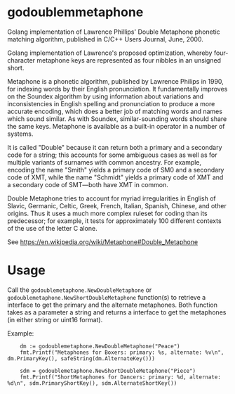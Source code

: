 # godoublemmetaphone
Golang implementation of Lawrence Phillips' Double Metaphone phonetic matching  algorithm, published in C/C++ Users Journal, June, 2000.

Golang implementation of Lawrence's proposed optimization, whereby four-character metaphone keys
are represented as four nibbles in an unsigned short.

Metaphone is a phonetic algorithm, published by Lawrence Philips in 1990, for indexing words by their English pronunciation. It fundamentally improves on the Soundex algorithm by using information about variations and inconsistencies in English spelling and pronunciation to produce a more accurate encoding, which does a better job of matching words and names which sound similar. As with Soundex, similar-sounding words should share the same keys. Metaphone is available as a built-in operator in a number of systems.

It is called "Double" because it can return both a primary and a secondary code for a string; this accounts for some ambiguous cases as well as for multiple variants of surnames with common ancestry. For example, encoding the name "Smith" yields a primary code of SM0 and a secondary code of XMT, while the name "Schmidt" yields a primary code of XMT and a secondary code of SMT—both have XMT in common.

Double Metaphone tries to account for myriad irregularities in English of Slavic, Germanic, Celtic, Greek, French, Italian, Spanish, Chinese, and other origins. Thus it uses a much more complex ruleset for coding than its predecessor; for example, it tests for approximately 100 different contexts of the use of the letter C alone.

See
https://en.wikipedia.org/wiki/Metaphone#Double_Metaphone

# Usage
Call the `godoublemetaphone.NewDoubleMetaphone` or `godoublemetaphone.NewShortDoubleMetaphone` function(s) to retrieve a interface to get the primary and the alternate metaphones. Both function takes as a parameter a string and returns a interface to get the metaphones (in either string or uint16 format).

Example:
```
	dm := godoublemetaphone.NewDoubleMetaphone("Peace")
	fmt.Printf("Metaphones for Boxers: primary: %s, alternate: %v\n", dm.PrimaryKey(), safeString(dm.AlternateKey()))

	sdm = godoublemetaphone.NewShortDoubleMetaphone("Piece")
	fmt.Printf("ShortMetaphones for Dancers: primary: %d, alternate: %d\n", sdm.PrimaryShortKey(), sdm.AlternateShortKey())
```

